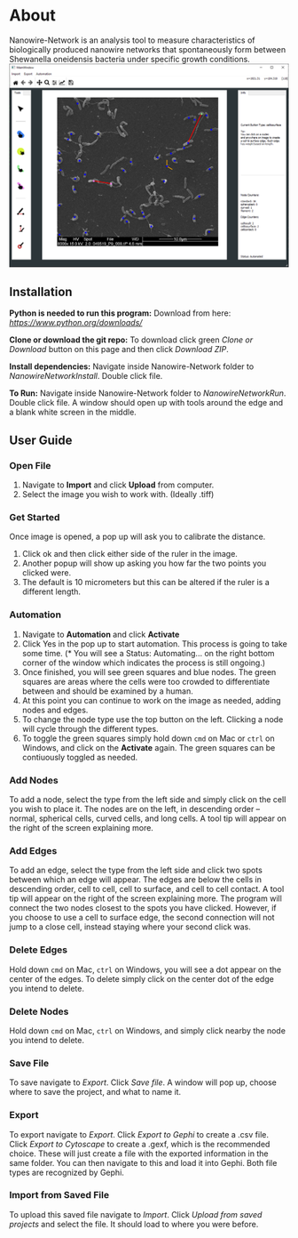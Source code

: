 # About
Nanowire-Network is an analysis tool to measure characteristics of biologically produced
nanowire networks that spontaneously form between Shewanella oneidensis bacteria under
specific growth conditions.
![alt text](https://github.com/Hamilton-Senior-Thesis-2019-Fall/nanowire-network/blob/master/demo.PNG "demo")


## Installation
**Python is needed to run this program:**
Download from here: *https://www.python.org/downloads/*

**Clone or download the git repo:**
To download click green *Clone or Download* button on this page and then click *Download ZIP*.

**Install dependencies:**
Navigate inside Nanowire-Network folder to *NanowireNetworkInstall*. Double click file.

**To Run:**
Navigate inside Nanowire-Network folder to *NanowireNetworkRun*. Double click file. A window should open up with tools around the edge and a blank white screen in the middle.


## User Guide
### Open File
1.  Navigate to **Import** and click **Upload** from computer.
2.  Select the image you wish to work with. (Ideally .tiff)
### Get Started
Once image is opened, a pop up will ask you to calibrate the distance.
1.  Click ok and then click either side of the ruler in the image.
2.  Another popup will show up asking you how far the two points you clicked were.
3.  The default is 10 micrometers but this can be altered if the ruler is a different length.
### Automation
1. Navigate to **Automation** and click **Activate**
2. Click Yes in the pop up to start automation. This process is going to take some time. (* You will see a Status: Automating... on the right bottom corner of the window which indicates the process is still ongoing.)
3. Once finished, you will see green squares and blue nodes. The green squares are areas where the cells were too crowded to differentiate between and should be examined by a human.
4. At this point you can continue to work on the image as needed, adding nodes and edges.
5. To change the node type use the top button on the left. Clicking a node will cycle through the different types.
6. To toggle the green squares simply hold down `cmd` on Mac or `ctrl` on Windows, and click on the **Activate**  again. The green squares can be contiuously toggled as needed.
### Add Nodes
To add a node, select the type from the left side and simply click on the cell you wish to place it. The nodes are on the left, in descending order – normal, spherical cells, curved cells, and long cells. A tool tip will appear on the right of the screen explaining more.
### Add Edges
To add an edge, select the type from the left side and click two spots between which an edge will appear. The edges are below the cells in descending order, cell to cell, cell to surface, and cell to cell contact. A tool tip will appear on the right of the screen explaining more. The program will connect the two nodes closest to the spots you have clicked. However, if you choose to use a cell to surface edge, the second connection will not jump to a close cell, instead staying where your second click was.
### Delete Edges
Hold down `cmd` on Mac, `ctrl` on Windows, you will see a dot appear on the center of the edges. To delete simply click on the center dot of the edge you intend to delete.
### Delete Nodes
Hold down `cmd` on Mac, `ctrl` on Windows, and simply click nearby the node you intend to delete.
### Save File
To save navigate to *Export*. Click *Save file*. A window will pop up, choose where to save the project, and what to name it.
### Export
To export navigate to *Export*. Click *Export to Gephi* to create a .csv file. Click *Export to Cytoscape* to create a .gexf, which is the recommended choice. These will just create a file with the exported information in the same folder. You can then navigate to this and load it into Gephi. Both file types are recognized by Gephi.
### Import from Saved File
To upload this saved file navigate to *Import*. Click *Upload from saved projects* and select the file. It should load to where you were before.
